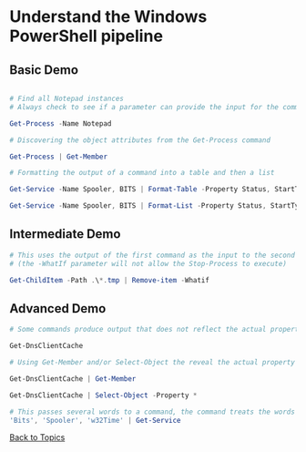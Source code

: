 # Understand the Windows PowerShell pipeline

## Basic Demo

```PowerShell

# Find all Notepad instances
# Always check to see if a parameter can provide the input for the command, before using traditional pipelines 

Get-Process -Name Notepad

# Discovering the object attributes from the Get-Process command

Get-Process | Get-Member

# Formatting the output of a command into a table and then a list

Get-Service -Name Spooler, BITS | Format-Table -Property Status, StartType, Name

Get-Service -Name Spooler, BITS | Format-List -Property Status, StartType, Name
```

## Intermediate Demo

```PowerShell
# This uses the output of the first command as the input to the second command
# (the -WhatIf parameter will not allow the Stop-Process to execute)

Get-ChildItem -Path .\*.tmp | Remove-item -Whatif

```

## Advanced Demo

```PowerShell
# Some commands produce output that does not reflect the actual property names

Get-DnsClientCache

# Using Get-Member and/or Select-Object the reveal the actual property names in the objects

Get-DnsClientCache | Get-Member

Get-DnsClientCache | Select-Object -Property *

# This passes several words to a command, the command treats the words as input
'Bits', 'Spooler', 'w32Time' | Get-Service


```



[Back to Topics](../README.md#morning-session)


